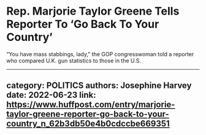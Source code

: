 # Rep. Marjorie Taylor Greene Tells Reporter To ‘Go Back To Your Country’

“You have mass stabbings, lady," the GOP congresswoman told a reporter who compared U.K. gun statistics to those in the U.S.

---
category: POLITICS
authors: Josephine Harvey
date: 2022-06-23
link: https://www.huffpost.com/entry/marjorie-taylor-greene-reporter-go-back-to-your-country_n_62b3db50e4b0cdccbe669351
---
